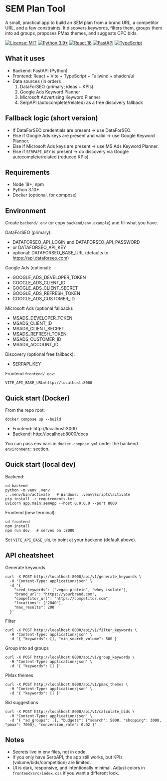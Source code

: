 # SEM Plan Tool

A small, practical app to build an SEM plan from a brand URL, a competitor URL, and a few constraints. It discovers keywords, filters them, groups them into ad groups, proposes PMax themes, and suggests CPC bids.

[![License: MIT](https://img.shields.io/badge/License-MIT-yellow.svg)](https://opensource.org/licenses/MIT)
[![Python 3.9+](https://img.shields.io/badge/python-3.9+-blue.svg)](https://www.python.org/downloads/)
[![React 18](https://img.shields.io/badge/React-18-blue.svg)](https://reactjs.org/)
[![FastAPI](https://img.shields.io/badge/FastAPI-0.100+-green.svg)](https://fastapi.tiangolo.com/)
[![TypeScript](https://img.shields.io/badge/TypeScript-5.0+-blue.svg)](https://www.typescriptlang.org/)

## What it uses
- Backend: FastAPI (Python)
- Frontend: React + Vite + TypeScript + Tailwind + shadcn/ui
- Data sources (in order):
  1) DataForSEO (primary; ideas + KPIs)
  2) Google Ads Keyword Planner
  3) Microsoft Advertising Keyword Planner
  4) SerpAPI (autocomplete/related) as a free discovery fallback

## Fallback logic (short version)
- If DataForSEO credentials are present → use DataForSEO.
- Else if Google Ads keys are present and valid → use Google Keyword Planner.
- Else if Microsoft Ads keys are present → use MS Ads Keyword Planner.
- Else if `SERPAPI_KEY` is present → do discovery via Google autocomplete/related (reduced KPIs).

## Requirements
- Node 18+, npm
- Python 3.10+
- Docker (optional, for compose)

## Environment
Create `backend/.env` (or copy `backend/env.example`) and fill what you have.

DataForSEO (primary):
- DATAFORSEO_API_LOGIN and DATAFORSEO_API_PASSWORD
- or DATAFORSEO_API_KEY
- optional: DATAFORSEO_BASE_URL (defaults to https://api.dataforseo.com)

Google Ads (optional):
- GOOGLE_ADS_DEVELOPER_TOKEN
- GOOGLE_ADS_CLIENT_ID
- GOOGLE_ADS_CLIENT_SECRET
- GOOGLE_ADS_REFRESH_TOKEN
- GOOGLE_ADS_CUSTOMER_ID

Microsoft Ads (optional fallback):
- MSADS_DEVELOPER_TOKEN
- MSADS_CLIENT_ID
- MSADS_CLIENT_SECRET
- MSADS_REFRESH_TOKEN
- MSADS_CUSTOMER_ID
- MSADS_ACCOUNT_ID

Discovery (optional free fallback):
- SERPAPI_KEY

Frontend `frontend/.env`:
```
VITE_API_BASE_URL=http://localhost:8000
```

## Quick start (Docker)
From the repo root:
```
docker compose up --build
```
- Frontend: http://localhost:3000
- Backend:  http://localhost:8000/docs

You can pass env vars in `docker-compose.yml` under the backend `environment:` section.

## Quick start (local dev)
Backend:
```
cd backend
python -m venv .venv
. .venv/bin/activate   # Windows: .venv\Scripts\activate
pip install -r requirements.txt
uvicorn app.main:semApp --host 0.0.0.0 --port 8000
```

Frontend (new terminal):
```
cd frontend
npm install
npm run dev   # serves on :8080
```
Set `VITE_API_BASE_URL` to point at your backend (default above).

## API cheatsheet
Generate keywords
```
curl -X POST http://localhost:8000/api/v1/generate_keywords \
  -H "Content-Type: application/json" \
  -d '{
    "seed_keywords": ["vegan protein", "whey isolate"],
    "brand_url": "https://yourbrand.com",
    "competitor_url": "https://competitor.com",
    "locations": ["2840"],
    "max_results": 200
  }'
```

Filter
```
curl -X POST http://localhost:8000/api/v1/filter_keywords \
  -H "Content-Type: application/json" \
  -d '{ "keywords": [], "min_search_volume": 500 }'
```

Group into ad groups
```
curl -X POST http://localhost:8000/api/v1/group_keywords \
  -H "Content-Type: application/json" \
  -d '{ "keywords": [] }'
```

PMax themes
```
curl -X POST http://localhost:8000/api/v1/pmax_themes \
  -H "Content-Type: application/json" \
  -d '{ "keywords": [] }'
```

Bid suggestions
```
curl -X POST http://localhost:8000/api/v1/calculate_bids \
  -H "Content-Type: application/json" \
  -d '{ "ad_groups": [], "budgets": {"search": 5000, "shopping": 3000, "pmax": 7000}, "conversion_rate": 0.02 }'
```

## Notes
- Secrets live in env files, not in code.
- If you only have SerpAPI, the app still works, but KPIs (volume/bids/competition) are limited.
- UI is dark, responsive, and intentionally minimal. Adjust colors in `frontend/src/index.css` if you want a different look.
